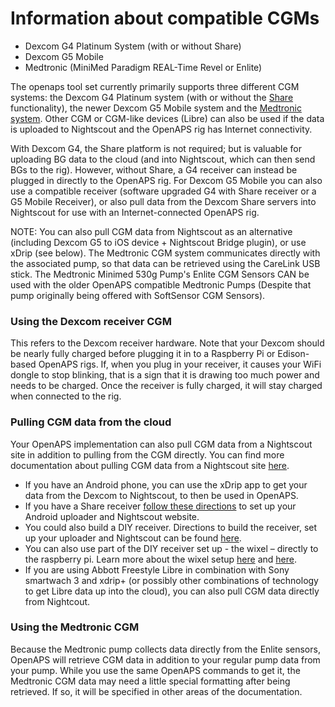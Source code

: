 # Information about compatible CGMs

* Dexcom G4 Platinum System (with or without Share)
* Dexcom G5 Mobile
* Medtronic (MiniMed Paradigm REAL-Time Revel or Enlite)


The openaps tool set currently primarily supports three different CGM systems: the Dexcom G4 Platinum system (with or without the [Share](http://www.dexcom.com/dexcom-g4-platinum-share) functionality), the newer Dexcom G5 Mobile system and the [Medtronic system](https://www.medtronicdiabetes.com/treatment-and-products/enlite-sensor). Other CGM or CGM-like devices (Libre) can also be used if the data is uploaded to Nightscout and the OpenAPS rig has Internet connectivity.

With Dexcom G4, the Share platform is not required; but is valuable for uploading BG data to the cloud (and into Nightscout, which can then send BGs to the rig). However, without Share, a G4 receiver can instead be plugged in directly to the OpenAPS rig. For Dexcom G5 Mobile you can also use a compatible receiver (software upgraded G4 with Share receiver or a G5 Mobile Receiver), or also pull data from the Dexcom Share servers into Nightscout for use with an Internet-connected OpenAPS rig.

NOTE: You can also pull CGM data from Nightscout as an alternative (including Dexcom G5 to iOS device + Nightscout Bridge plugin), or use xDrip (see below). The Medtronic CGM system communicates directly with the associated pump, so that data can be retrieved using the CareLink USB stick. The Medtronic Minimed 530g Pump's Enlite CGM Sensors CAN be used with the older OpenAPS compatible Medtronic Pumps (Despite that pump originally being offered with SoftSensor CGM Sensors).

### Using the Dexcom receiver CGM

This refers to the Dexcom receiver hardware. Note that your Dexcom should be nearly fully charged before plugging it in to a Raspberry Pi or Edison-based OpenAPS rigs. If, when you plug in your receiver, it causes your WiFi dongle to stop blinking, that is a sign that it is drawing too much power and needs to be charged. Once the receiver is fully charged, it will stay charged when connected to the rig.

### Pulling CGM data from the cloud

Your OpenAPS implementation can also pull CGM data from a Nightscout site in addition to pulling from the CGM directly. You can find more documentation about pulling CGM data from a Nightscout site [here](https://openaps.readthedocs.io/en/latest/docs/walkthrough/phase-1/nightscout-setup.html).
  
* If you have an Android phone, you can use the xDrip app to get your data from the Dexcom to Nightscout, to then be used in OpenAPS.
* If you have a Share receiver [follow these directions](http://www.nightscout.info/wiki/welcome/nightscout-with-xdrip-and-dexcom-share-wireless) to set up your Android uploader and Nightscout website.
* You could also build a DIY receiver. Directions to build the receiver, set up your uploader and Nightscout can be found [here](http://www.nightscout.info/wiki/nightscout-with-xdrip-wireless-bridge).
* You can also use part of the DIY receiver set up - the wixel – directly to the raspberry pi. Learn more about the wixel setup [here](https://github.com/jamorham/python-usb-wixel-xdrip) and [here](https://github.com/ochenmiller/wixelpi_uploader).
 * If you are using Abbott Freestyle Libre in combination with Sony smartwach 3 and xdrip+ (or possibly other combinations of technology to get Libre data up into the cloud), you can also pull CGM data directly from Nightcout.


### Using the Medtronic CGM

Because the Medtronic pump collects data directly from the Enlite sensors, OpenAPS will retrieve CGM data in addition to your regular pump data from your pump. While you use the same OpenAPS commands to get it, the Medtronic CGM data may need a little special formatting after being retrieved. If so, it will be specified in other areas of the documentation.
